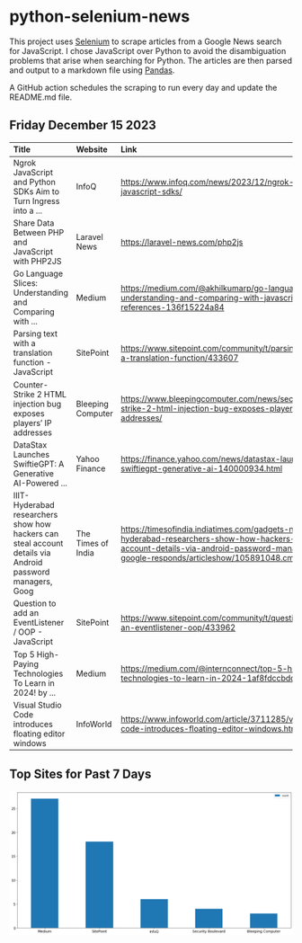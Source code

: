 # python-selenium-news

This project uses [Selenium](https://www.seleniumhq.org/) to scrape articles from a Google News search for JavaScript.
I chose JavaScript over Python to avoid the disambiguation problems that arise when searching for Python.
The articles are then parsed and output to a markdown file using [Pandas](https://pandas.pydata.org/).

A GitHub action schedules the scraping to run every day and update the README.md file.

## Friday December 15 2023


| Title                                                                                                     | Website            | Link                                                                                                                                                                                           |
|:----------------------------------------------------------------------------------------------------------|:-------------------|:-----------------------------------------------------------------------------------------------------------------------------------------------------------------------------------------------|
| Ngrok JavaScript and Python SDKs Aim to Turn Ingress into a ...                                           | InfoQ              | https://www.infoq.com/news/2023/12/ngrok-python-javascript-sdks/                                                                                                                               |
| Share Data Between PHP and JavaScript with PHP2JS                                                         | Laravel News       | https://laravel-news.com/php2js                                                                                                                                                                |
| Go Language Slices: Understanding and Comparing with ...                                                  | Medium             | https://medium.com/@akhilkumarp/go-language-slices-understanding-and-comparing-with-javascript-references-136f15224a84                                                                         |
| Parsing text with a translation function - JavaScript                                                     | SitePoint          | https://www.sitepoint.com/community/t/parsing-text-with-a-translation-function/433607                                                                                                          |
| Counter-Strike 2 HTML injection bug exposes players’ IP addresses                                         | Bleeping Computer  | https://www.bleepingcomputer.com/news/security/counter-strike-2-html-injection-bug-exposes-players-ip-addresses/                                                                               |
| DataStax Launches SwiftieGPT: A Generative AI-Powered ...                                                 | Yahoo Finance      | https://finance.yahoo.com/news/datastax-launches-swiftiegpt-generative-ai-140000934.html                                                                                                       |
| IIIT-Hyderabad researchers show how hackers can steal account details via Android password managers, Goog | The Times of India | https://timesofindia.indiatimes.com/gadgets-news/iiit-hyderabad-researchers-show-how-hackers-can-steal-account-details-via-android-password-managers-google-responds/articleshow/105891048.cms |
| Question to add an EventListener / OOP - JavaScript                                                       | SitePoint          | https://www.sitepoint.com/community/t/question-to-add-an-eventlistener-oop/433962                                                                                                              |
| Top 5 High-Paying Technologies To Learn in 2024!  by ...                                                  | Medium             | https://medium.com/@internconnect/top-5-high-paying-technologies-to-learn-in-2024-1af8fdccbdd5                                                                                                 |
| Visual Studio Code introduces floating editor windows                                                     | InfoWorld          | https://www.infoworld.com/article/3711285/visual-studio-code-introduces-floating-editor-windows.html                                                                                           |
## Top Sites for Past 7 Days

![Graph of Top Sites](https://raw.githubusercontent.com/dan-mba/python-selenium-news/main/last-week.png)
